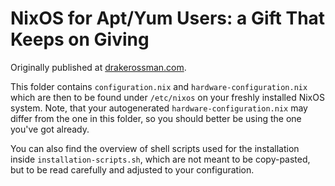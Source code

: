 # NixOS for Apt/Yum Users: a Gift That Keeps on Giving

Originally published at [drakerossman.com](https://drakerossman.com/blog/nixos-for-apt-yum-users-a-gift-that-keeps-on-giving).

This folder contains `configuration.nix` and `hardware-configuration.nix` which are then to be found under `/etc/nixos` on your freshly installed NixOS system. Note, that your autogenerated `hardware-configuration.nix` may differ from the one in this folder, so you should better be using the one you've got already.

You can also find the overview of shell scripts used for the installation inside `installation-scripts.sh`, which are not meant to be copy-pasted, but to be read carefully and adjusted to your configuration.
